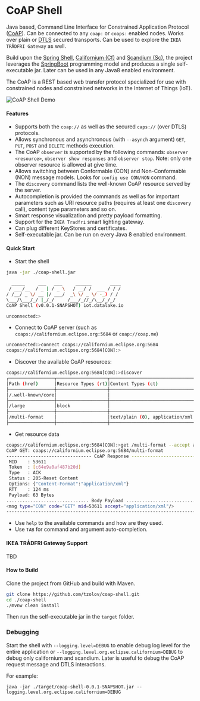 # CoAP Shell
Java based, Command Line Interface for Constrained Application Protocol ([CoAP](https://en.wikipedia.org/wiki/Constrained_Application_Protocol)). Can be connected to any `coap:` or `coaps:` enabled nodes. Works over plain or [DTLS](https://en.wikipedia.org/wiki/Datagram_Transport_Layer_Security) secured transports.
Can be used to explore the `IKEA TRÅDFRI Gateway` as well.

Build upon the [Spring Shell](https://projects.spring.io/spring-shell/), [Californium (Cf)](https://www.eclipse.org/californium/) and [Scandium (Sc)](https://www.eclipse.org/californium/), 
the project leverages the [SpringBoot](https://spring.io/projects/spring-boot) programming model and produces a single self-executable jar. Later can be used in any Java8 enabled environment.  

The CoAP is a REST based web transfer protocol specialized for use with constrained nodes and constrained networks in the Internet of Things (IoT).

![CoAP Shell Demo](https://raw.githubusercontent.com/tzolov/coap-shell/master/src/test/resources/coap-shell-dem-overview.gif)

#### Features
* Supports both the `coap://` as well as the secured `caps://` (over DTLS) protocols.
* Allows synchronous and asynchronous (with `--asynch` argument) `GET`, `PUT`, `POST` and `DELETE` methods execution.
* The CoAP `observer` is supported by the following commands: `observer <resource>`, `observer show responses` and `observer stop`. Note: only one observer resource is allowed at give time.
* Allows switching between Conformable (CON) and Non-Conformable (NON) message models. Looks for `config use CON/NON` command.
* The `discovery` command lists the well-known CoAP resource served by the server.  
* Autocompletion is provided the commands as well as for important parameters such as URI resource paths (requires at least one `discovery` call), content type parameters and so on.
* Smart response visualization and pretty payload formatting. 
* Support for the `IKEA Tradfri` smart lighting gateway.
* Can plug different KeyStores and certificates. 
* Self-executable jar. Can be run on every Java 8 enabled environment.

#### Quick Start

* Start the shell
```bash
java -jar ./coap-shell.jar
```

```bash
  _____     ___   ___     ______       ____
 / ___/__  / _ | / _ \   / __/ /  ___ / / /
/ /__/ _ \/ __ |/ ___/  _\ \/ _ \/ -_) / /
\___/\___/_/ |_/_/     /___/_//_/\__/_/_/
CoAP Shell (v0.0.1-SNAPSHOT) iot.datalake.io

unconnected:>
```
* Connect to CoAP server (such as `coaps://californium.eclipse.org:5684` or `coap://coap.me`)

```bash
unconnected:>connect coaps://californium.eclipse.org:5684
coaps://californium.eclipse.org:5684[CON]:>
```
* Discover the available CoAP resources:

```bash
coaps://californium.eclipse.org:5684[CON]:>discover
┌─────────────────┬───────────────────┬────────────────────────────────────┬───────────────┬──────────────────┬────────────────┐
│Path (href)      │Resource Types (rt)│Content Types (ct)                  │Interfaces (if)│Size estimate (sz)│Observable (obs)│
├─────────────────┼───────────────────┼────────────────────────────────────┼───────────────┼──────────────────┼────────────────┤
│/.well-known/core│                   │                                    │               │                  │                │
├─────────────────┼───────────────────┼────────────────────────────────────┼───────────────┼──────────────────┼────────────────┤
│/large           │block              │                                    │               │1280              │                │
├─────────────────┼───────────────────┼────────────────────────────────────┼───────────────┼──────────────────┼────────────────┤
│/multi-format    │                   │text/plain (0), application/xml (41)│               │                  │                │
├─────────────────┼───────────────────┼────────────────────────────────────┼───────────────┼──────────────────┼────────────────┤
```

* Get resource data

```bash
coaps://californium.eclipse.org:5684[CON]:>get /multi-format --accept application/xml
CoAP GET: coaps://californium.eclipse.org:5684/multi-format
-------------------------------- CoAP Response ---------------------------------
 MID    : 53611
 Token  : [c64e9a0af487b20d]
 Type   : ACK
 Status : 205-Reset Content
 Options: {"Content-Format":"application/xml"}
 RTT    : 124 ms
 Payload: 63 Bytes
............................... Body Payload ...................................
<msg type="CON" code="GET" mid=53611 accept="application/xml"/>
--------------------------------------------------------------------------------

```
* Use `help` to the available commands and how are they used.
* Use `TAB` for command and argument auto-completion.

#### IKEA TRÅDFRI Gateway Support
TBD

#### How to Build
Clone the project from GitHub and build with Maven.
```bash
git clone https://github.com/tzolov/coap-shell.git
cd ./coap-shell
./mvnw clean install
```
Then run the self-executable jar in the `target` folder.

### Debugging
Start the shell with `--logging.level=DEBUG` to enable debug log level for the entire application
 or `--logging.level.org.eclipse.californium=DEBUG` to debug only californium and scandium. Later
 is useful to debug the CoAP request message and DTLS interactions.

For example: 
```
java -jar ./target/coap-shell-0.0.1-SNAPSHOT.jar --logging.level.org.eclipse.californium=DEBUG
```
